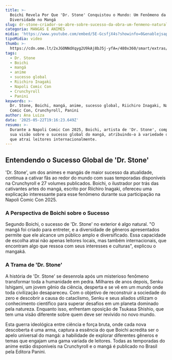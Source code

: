 ```yaml
---
title: >-
  Boichi Revela Por Que 'Dr. Stone' Conquistou o Mundo: Um Fenômeno da
  Diversidade no Mangá
slug: dr-stone-criador-se-abre-sobre-sucesso-da-obra-um-fenmeno-natural
categoria: MANGÁS E ANIMES
midia: 'https://www.youtube.com/embed/5E-GcsfjX4s?showinfo=0&enablejsapi=1'
tipoMidia: video
thumb: >-
  https://cdn.ome.lt/2xJGONNdXqyg2U9kAj8bJ5j-yfA=/480x360/smart/extras/conteudos/Captura_de_tela_2025-05-22_154518.png
tags:
  - Dr. Stone
  - Boichi
  - mangá
  - anime
  - sucesso global
  - Riichiro Inagaki
  - Napoli Comic Con
  - Crunchyroll
  - Panini
keywords: >-
  Dr. Stone, Boichi, mangá, anime, sucesso global, Riichiro Inagaki, Napoli
  Comic Con, Crunchyroll, Panini
author: Ana Luiza
data: '2025-05-22T19:16:23.649Z'
resumo: >-
  Durante a Napoli Comic Con 2025, Boichi, artista de 'Dr. Stone', compartilha
  sua visão sobre o sucesso global do mangá, atribuindo-o à variedade de gêneros
  que atrai leitores internacionalmente.
---
```


## Entendendo o Sucesso Global de 'Dr. Stone'

'Dr. Stone', um dos animes e mangás de maior sucesso da atualidade, continua a cativar fãs ao redor do mundo com suas temporadas disponíveis na Crunchyroll e 27 volumes publicados. Boichi, o ilustrador por trás das cativantes artes do mangá, escrito por Riichiro Inagaki, ofereceu uma explicação interessante para esse fenômeno durante sua participação na Napoli Comic Con 2025.

### A Perspectiva de Boichi sobre o Sucesso

Segundo Boichi, o sucesso de 'Dr. Stone' no exterior é algo natural. "O mangá foi criado para entreter, e a diversidade de gêneros apresentados permite que ele alcance um público amplo e diversificado. Essa capacidade de escolha atrai não apenas leitores locais, mas também internacionais, que encontram algo que ressoa com seus interesses e culturas", explicou o mangaká.

### A Trama de 'Dr. Stone'

A história de 'Dr. Stone' se desenrola após um misterioso fenômeno transformar toda a humanidade em pedra. Milhares de anos depois, Senku Ishigami, um jovem gênio da ciência, desperta e se vê em um mundo onde toda civilização desapareceu. Com o objetivo de reconstruir a sociedade do zero e descobrir a causa do cataclismo, Senku e seus aliados utilizam o conhecimento científico para superar desafios em um planeta dominado pela natureza. Enquanto isso, enfrentam oposição de Tsukasa Shishio, que tem uma visão diferente sobre quem deve ser revivido no novo mundo.

Esta guerra ideológica entre ciência e força bruta, onde cada nova descoberta é uma arma, captura a essência do que Boichi acredita ser o apelo universal do mangá: a habilidade de explorar diferentes gêneros e temas que engajam uma gama variada de leitores. Todas as temporadas do anime estão disponíveis na Crunchyroll e o mangá é publicado no Brasil pela Editora Panini.
